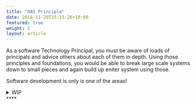 ```yaml
---
title: "OAS Principle"
date: 2018-11-28T15:15:26+10:00
featured: true
weight: 2
layout: article
---
```


As a software Technology Principal, you must be aware of loads of principals and advice others about each of them in depth.
Using those principles and foundations, you would be able to break large scale systems down to small pieces and again build up eniter system using those.

Software development is only is one of the areas!

<details>
<summary>WIP</summary>
<pre> 

`Title`:

  1. A
  2.  B
     * b-1
     * b-2
  3.  C


</pre>
</details>
****
